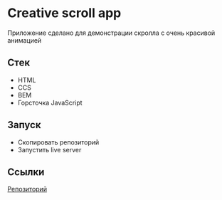 # Creative scroll app

Приложение сделано для демонстрации скролла с очень красивой анимацией

## Стек

- HTML
- CCS
- BEM
- Горсточка JavaScript

## Запуск

- Скопировать репозиторий
- Запустить live server

## Ссылки

[Репозиторий](https://github.com/ibragim-ast/creative-scroll-app)

